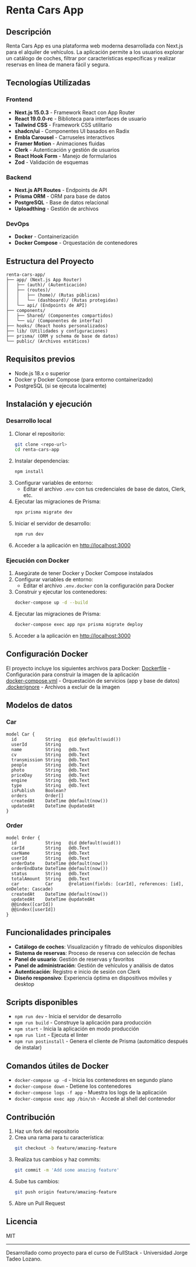 # Renta Cars App

## Descripción
Renta Cars App es una plataforma web moderna desarrollada con Next.js para el alquiler de vehículos. La aplicación permite a los usuarios explorar un catálogo de coches, filtrar por características específicas y realizar reservas en línea de manera fácil y segura.

## Tecnologías Utilizadas

### Frontend
- **Next.js 15.0.3** - Framework React con App Router
- **React 19.0.0-rc** - Biblioteca para interfaces de usuario
- **Tailwind CSS** - Framework CSS utilitario
- **shadcn/ui** - Componentes UI basados en Radix
- **Embla Carousel** - Carruseles interactivos
- **Framer Motion** - Animaciones fluidas
- **Clerk** - Autenticación y gestión de usuarios
- **React Hook Form** - Manejo de formularios
- **Zod** - Validación de esquemas

### Backend
- **Next.js API Routes** - Endpoints de API
- **Prisma ORM** - ORM para base de datos
- **PostgreSQL** - Base de datos relacional
- **Uploadthing** - Gestión de archivos

### DevOps
- **Docker** - Containerización
- **Docker Compose** - Orquestación de contenedores

## Estructura del Proyecto

```
renta-cars-app/
├── app/ (Next.js App Router)
│   ├── (auth)/ (Autenticación)
│   ├── (routes)/
│   │   ├── (home)/ (Rutas públicas)
│   │   └── (dashboard)/ (Rutas protegidas)
│   └── api/ (Endpoints de API)
├── components/
│   ├── Shared/ (Componentes compartidos)
│   └── ui/ (Componentes de interfaz)
├── hooks/ (React hooks personalizados)
├── lib/ (Utilidades y configuraciones)
├── prisma/ (ORM y schema de base de datos)
└── public/ (Archivos estáticos)
```

## Requisitos previos
- Node.js 18.x o superior
- Docker y Docker Compose (para entorno containerizado)
- PostgreSQL (si se ejecuta localmente)

## Instalación y ejecución

### Desarrollo local

1. Clonar el repositorio:
   ```sh
   git clone <repo-url>
   cd renta-cars-app
   ```
2. Instalar dependencias:
   ```sh
   npm install
   ```
3. Configurar variables de entorno:
   - Editar el archivo `.env` con tus credenciales de base de datos, Clerk, etc.
4. Ejecutar las migraciones de Prisma:
   ```sh
   npx prisma migrate dev
   ```
5. Iniciar el servidor de desarrollo:
   ```sh
   npm run dev
   ```
6. Acceder a la aplicación en [http://localhost:3000](http://localhost:3000)

### Ejecución con Docker

1. Asegúrate de tener Docker y Docker Compose instalados
2. Configurar variables de entorno:
   - Editar el archivo `.env.docker` con la configuración para Docker
3. Construir y ejecutar los contenedores:
   ```sh
   docker-compose up -d --build
   ```
4. Ejecutar las migraciones de Prisma:
   ```sh
   docker-compose exec app npx prisma migrate deploy
   ```
5. Acceder a la aplicación en [http://localhost:3000](http://localhost:3000)

## Configuración Docker
El proyecto incluye los siguientes archivos para Docker:
[Dockerfile](./Dockerfile) - Configuración para construir la imagen de la aplicación  
[docker-compose.yml](./docker-compose.yml) - Orquestación de servicios (app y base de datos)  
[.dockerignore](./.dockerignore) - Archivos a excluir de la imagen  

## Modelos de datos

### Car
```prisma
model Car {
  id           String   @id @default(uuid())
  userId       String
  name         String   @db.Text
  cv           String   @db.Text
  transmission String   @db.Text
  people       String   @db.Text
  photo        String   @db.Text
  priceDay     String   @db.Text
  engine       String   @db.Text
  type         String   @db.Text
  isPublish    Boolean?
  orders       Order[]
  createdAt    DateTime @default(now())
  updatedAt    DateTime @updatedAt
}
```

### Order
```prisma
model Order {
  id           String   @id @default(uuid())
  carId        String   @db.Text
  carName      String   @db.Text
  userId       String   @db.Text
  orderDate    DateTime @default(now())
  orderEndDate DateTime @default(now())
  status       String   @db.Text
  totalAmount  String   @db.Text
  car          Car      @relation(fields: [carId], references: [id], onDelete: Cascade)
  createdAt    DateTime @default(now())
  updatedAt    DateTime @updatedAt
  @@index([carId])
  @@index([userId])
}
```

## Funcionalidades principales
- **Catálogo de coches**: Visualización y filtrado de vehículos disponibles
- **Sistema de reservas**: Proceso de reserva con selección de fechas
- **Panel de usuario**: Gestión de reservas y favoritos
- **Panel de administración**: Gestión de vehículos y análisis de datos
- **Autenticación**: Registro e inicio de sesión con Clerk
- **Diseño responsivo**: Experiencia óptima en dispositivos móviles y desktop

## Scripts disponibles
- `npm run dev` - Inicia el servidor de desarrollo
- `npm run build` - Construye la aplicación para producción
- `npm start` - Inicia la aplicación en modo producción
- `npm run lint` - Ejecuta el linter
- `npm run postinstall` - Genera el cliente de Prisma (automático después de instalar)

## Comandos útiles de Docker
- `docker-compose up -d` - Inicia los contenedores en segundo plano
- `docker-compose down` - Detiene los contenedores
- `docker-compose logs -f app` - Muestra los logs de la aplicación
- `docker-compose exec app /bin/sh` - Accede al shell del contenedor

## Contribución
1. Haz un fork del repositorio
2. Crea una rama para tu característica:
   ```sh
   git checkout -b feature/amazing-feature
   ```
3. Realiza tus cambios y haz commits:
   ```sh
   git commit -m 'Add some amazing feature'
   ```
4. Sube tus cambios:
   ```sh
   git push origin feature/amazing-feature
   ```
5. Abre un Pull Request

## Licencia
MIT

---
Desarrollado como proyecto para el curso de FullStack - Universidad Jorge Tadeo Lozano.
